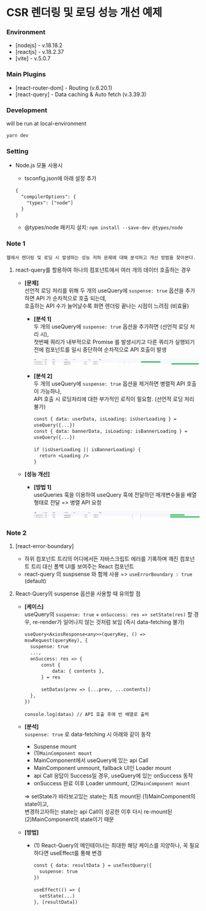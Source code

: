 # CSR 렌더링 및 로딩 성능 개선 예제

### Environment

-   [nodejs] - v.18.18.2
-   [reactjs] - v.18.2.37
-   [vite] - v.5.0.7

### Main Plugins

-   [react-router-dom] - Routing (v.6.20.1)
-   [react-query] - Data caching & Auto fetch (v.3.39.3)

### Development

will be run at local-environment

```bash
yarn dev
```

### Setting

-   Node.js 모듈 사용시

    -   tsconfig.json에 아래 설정 추가

    ```
    {
      "compilerOptions": {
        "types": ["node"]
      }
    }
    ```

    -   @types/node 패키지 설치: `npm install --save-dev @types/node`

### Note 1

```
웹에서 렌더링 및 로딩 시 발생하는 성능 저하 문제에 대해 분석하고 개선 방법을 찾아본다.
```

1.  react-query를 할용하여 하나의 컴포넌트에서 여러 개의 데이터 호출하는 경우

    -   **[문제]**  
        선언적 로딩 처리를 위해 두 개의 useQuery에 `suspense: true` 옵션을 추가하면 API 가 순차적으로 호출 되는데,  
        호출하는 API 수가 늘어날수록 화면 렌더링 끝나는 시점이 느려짐 (비효율)

        -   **[분석 1]**  
            두 개의 useQuery에 `suspense: true` 옵션을 추가하면 (선언적 로딩 처리 시),  
            첫번째 쿼리가 내부적으로 Promise 를 발생시키고 다른 쿼리가 실행되기 전에 컴포넌트를 일시 중단하여
            순차적으로 API 호출이 발생

            ![![Alt text](image.png)](src/assets/image1.png)

        -   **[분석 2]**  
            두 개의 useQuery에 `suspense: true` 옵션을 제거하면 병렬적 API 호출이 가능하나,  
            API 호출 시 로딩처리에 대한 부가적인 로직이 필요함. (선언적 로딩 처리 불가)

            ```
            const { data: userData, isLoading: isUserLoading } = useQuery({...})
            const { data: bannerData, isLoading: isBannerLoading } = useQuery({...})

            if (isUserLoading || isBannerLoading) {
              return <Loading />
            }
            ```

    -   **[성능 개선]**

        -   **[방법 1]**  
            useQueries 훅을 이용하여 useQuery 훅에 전달하던 매개변수들을 배열형태로 전달
            => 병렬 API 요청

            ![![Alt text](image.png)](src/assets/image2.png)

### Note 2

1. [react-error-boundary]

    - 하위 컴포넌트 트리의 어디에서든 자바스크립트 에러를 기록하며 깨진 컴포넌트 트리 대신 폴백 UI를 보여주는 React 컴포넌트
    - react-query 의 suspsense 와 함께 사용 => `useErrorBoundary : true` (default)

2. React-Query의 suspense 옵션을 사용할 때 유의할 점

    - **[케이스]**  
      useQuery의 `suspense: true` + `onSuccess: res => setState(res)` 할 경우, re-render가 일어나지 않는 것처럼 보임 (즉시 data-fetching 불가)

        ```
        useQuery<AxiosResponse<any>>(queryKey, () => mswRequest(queryKey), {
          suspense: true
          ...,
          onSuccess: res => {
              const {
                  data: { contents },
              } = res

              setDatas(prev => [...prev, ...contents])
          },
        })

        console.log(datas) // API 호출 후에 빈 배열로 출력
        ```

    - **[분석]**  
      `suspense: true` 로 data-fetching 시 아래와 같이 동작

        - Suspense mount
        - (1)`MainComponent mount`
        - MainComponent에서 useQuery에 있는 api Call
        - MainComponent unmount, fallback UI인 Loader mount
        - api Call 응답이 Success일 경우, useQuery에 있는 onSuccess 동작
        - onSuccess 완료 이후 Loader unmount, (2)`MainComponent mount`

        => setState가 바라보고있는 state는 최초 mount된 (1)MainComponent의 state이고,  
         변경하고자하는 state는 api Call이 성공한 이후 다시 re-mount된 (2)MainComponent의 state이기 때문

    - **[방법]**

        - (1) React-Query의 메인테이너는 최대한 해당 케이스를 지양하나, 꼭 필요하다면 useEffect를 통해 변경

            ```
            const { data: resultData } = useTestQuery({
              suspense: true
            })

            useEffect(() => {
              setState(...)
            }, [resultData])
            ```
